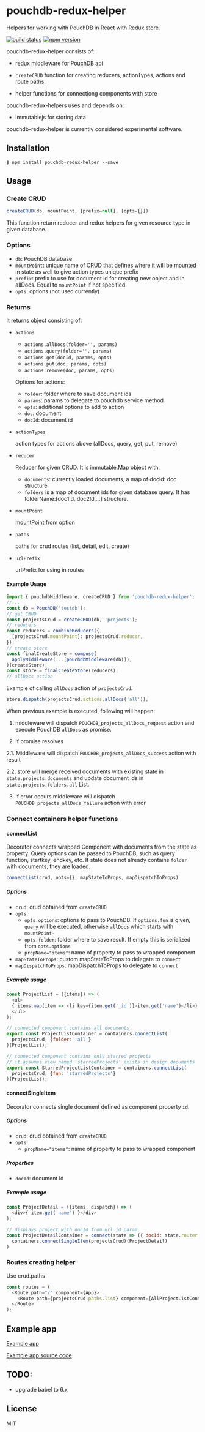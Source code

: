 # pouchdb-redux-helper

Helpers for working with PouchDB in React with Redux store.

[![build status](https://img.shields.io/travis/bmihelac/pouchdb-redux-helper/master.svg?style=flat-square)](https://travis-ci.org/bmihelac/pouchdb-redux-helper)
[![npm version](https://img.shields.io/npm/v/pouchdb-redux-helper.svg?style=flat-square)](https://www.npmjs.com/package/pouchdb-redux-helper)


pouchdb-redux-helper consists of:

* redux middleware for PouchDB api

* `createCRUD` function for creating reducers, actionTypes, actions and route paths.

* helper functions for connectiong components with store

pouchdb-redux-helpers uses and depends on:

* immutablejs for storing data

pouchdb-redux-helper is currently considered experimental software.

## Installation

```
$ npm install pouchdb-redux-helper --save
```

## Usage

### Create CRUD

```js
createCRUD(db, mountPoint, [prefix=null], [opts={}])
```

This function return reducer and redux helpers for given resource type in given
database.

### Options

* `db`: PouchDB database
* `mountPoint`: unique name of CRUD that defines where it will be mounted in
    state as well to give action types unique prefix
* `prefix`: prefix to use for document id for creating new object and in allDocs.
    Equal to `mountPoint` if not specified.
* `opts`: options (not used currently)

### Returns

It returns object consisting of:

* `actions`

    * `actions.allDocs(folder='', params)`
    * `actions.query(folder='', params)`
    * `actions.get(docId, params, opts)`
    * `actions.put(doc, params, opts)`
    * `actions.remove(doc, params, opts)`

    Options for actions:

    * `folder`: folder where to save document ids
    * `params`: params to delegate to pouchdb service method
    * `opts`: additional options to add to action
    * `doc`: document
    * `docId`: document id

* `actionTypes`

    action types for actions above (allDocs, query, get, put, remove)

* `reducer`

    Reducer for given CRUD. It is immutable.Map object with:

    * `documents`: currently loaded documents, a map of docId: doc structure
    * `folders` is a map of document ids for given database query.
        It has folderName:[doc1Id, doc2Id,...] structure.

* `mountPoint`

    mountPoint from option

* `paths`

    paths for crud routes (list, detail, edit, create)

* `urlPrefix`

    urlPrefix for using in routes


#### Example Usage

```js
import { pouchdbMiddleware, createCRUD } from 'pouchdb-redux-helper';
//...
const db = PouchDB('testdb');
// get CRUD 
const projectsCrud = createCRUD(db, 'projects');
// reducers
const reducers = combineReducers({
  [projectsCrud.mountPoint]: projectsCrud.reducer,
});
// create store
const finalCreateStore = compose(
  applyMiddleware(...[pouchdbMiddleware(db)]),
)(createStore);
const store = finalCreateStore(reducers);
// allDocs action
```

Example of calling `allDocs` action of `projectsCrud`.

```js
store.dispatch(projectsCrud.actions.allDocs('all'));
```

When previous example is executed, following will happen:

1. middleware will dispatch `POUCHDB_projects_allDocs_request` action and
  execute PouchDB `allDocs` as promise.

2. If promise resolves

  2.1. Middleware will dispatch `POUCHDB_projects_allDocs_success`
    action with result

  2.2. store will merge received documents with existing state in
    `state.projects.documents` and update document ids in
    `state.projects.folders.all` List.

3. If error occurs middleware will dispatch `POUCHDB_projects_allDocs_failure`
    action with error

### Connect containers helper functions

#### connectList

Decorator connects wrapped Component with documents from the state as property.
Query options can be passed to PouchDB, such as query function, startkey, endkey,
etc. If state does not already contains `folder` with documents, they are loaded.

```js
connectList(crud, opts={}, mapStateToProps, mapDispatchToProps)
```

##### Options

* `crud`: crud obtained from `createCRUD`
* `opts`:
  * `opts.options`: options to pass to PouchDB. If `options.fun` is given,
      `query` will be executed, otherwise `allDocs` which starts with `mountPoint-`
  * `opts.folder`: folder where to save result. If empty this is serialized from
      `opts.options`
  * `propName="items"`: name of property to pass to wrapped component
* `mapStateToProps`: custom mapStateToProps to delegate to `connect`
* `mapDispatchToProps`: mapDispatchToProps to delegate to `connect`

##### Example usage

```js
const ProjectList = ({items}) => (
  <ul>
  { items.map(item => <li key={item.get('_id')}>item.get('name')</li>) }
  </ul>
);

// connected component contains all documents
export const ProjectListContainer = containers.connectList(
  projectsCrud, {folder: 'all'}
)(ProjectList);

// connected component contains only starred projects
// it assumes view named 'starredProjects' exists in design documents
export const StarredProjectListContainer = containers.connectList(
  projectsCrud, {fun: 'starredProjects'}
)(ProjectList);
```

#### connectSingleItem

Decorator connects single document defined as component property `id`.

##### Options

* `crud`: crud obtained from `createCRUD`
* `opts`:
  * `propName="items"`: name of property to pass to wrapped component

##### Properties

* `docId`: document id

##### Example usage

```js
const ProjectDetail = ({items, dispatch}) => (
  <div>{ item.get('name') }</div>
);

// displays project with docId from url id param
const ProjectDetailContainer = connect(state => ({ docId: state.router.params.id }))(
  containers.connectSingleItem(projectsCrud)(ProjectDetail)
)
```

### Routes creating helper

Use crud.paths

```js
const routes = (
  <Route path="/" component={App}>
    <Route path={projectsCrud.paths.list} component={AllProjectListContainer} />
  </Route>
);
```

## Example app

[Example app](http://bmihelac.github.io/pouchdb-redux-helper-example/)

[Example app source code](https://github.com/bmihelac/pouchdb-redux-helper-example)

## TODO:

* upgrade babel to 6.x

## License

MIT
